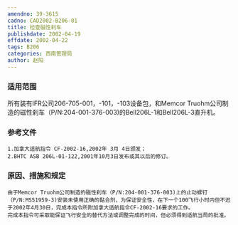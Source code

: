 ```yaml
---
amendno: 39-3615  
cadno: CAD2002-B206-01  
title: 检查磁性刹车  
publishdate: 2002-04-19  
effdate: 2002-04-22  
tags: B206  
categories: 西南管理局  
author: 赵阳  
---
```

  
### 适用范围  
所有装有IFR公司206-705-001，-101，-103设备包，和Memcor Truohm公司制造的磁性刹车（P/N:204-001-376-003)的Bell206L-1和Bell206L-3直升机。  
  
<!--more-->  
### 参考文件  
    1.加拿大适航指令 CF-2002-16,2002年 3月 4日颁发；  
    2.BHTC ASB 206L-01-122,2001年10月3日发布或其以后的修订。  
  
### 原因、措施和规定  
    由于Memcor Truohm公司制造的磁性刹车（P/N:204-001-376-003)上的止动螺钉（P/N:MS51959-3)安装未使用正确的黏合剂，为保证安全性，在下一个100飞行小时内但不迟于2002年4月30日，完成本指令所附加拿大适航指令CF-2002-16要求的工作。  
    完成本指令可采取能保证飞行安全的替代方法或调整完成的时间，但必须得到适航当局的批准。  
